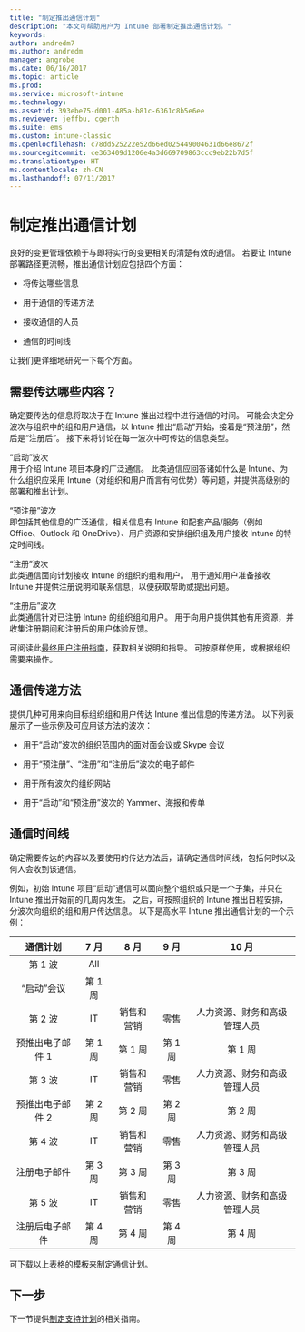 ```yaml
---
title: "制定推出通信计划"
description: "本文可帮助用户为 Intune 部署制定推出通信计划。"
keywords: 
author: andredm7
ms.author: andredm
manager: angrobe
ms.date: 06/16/2017
ms.topic: article
ms.prod: 
ms.service: microsoft-intune
ms.technology: 
ms.assetid: 393ebe75-d001-485a-b81c-6361c8b5e6ee
ms.reviewer: jeffbu, cgerth
ms.suite: ems
ms.custom: intune-classic
ms.openlocfilehash: c78dd525222e52d66ed025449004631d66e8672f
ms.sourcegitcommit: ce363409d1206e4a3d669709863ccc9eb22b7d5f
ms.translationtype: HT
ms.contentlocale: zh-CN
ms.lasthandoff: 07/11/2017
---
```

# <a name="develop-a-rollout-communication-plan"></a>制定推出通信计划

良好的变更管理依赖于与即将实行的变更相关的清楚有效的通信。 若要让 Intune 部署路径更流畅，推出通信计划应包括四个方面：

-   将传达哪些信息

-   用于通信的传递方法

-   接收通信的人员

-   通信的时间线

让我们更详细地研究一下每个方面。

## <a name="what-needs-to-be-communicated"></a>需要传达哪些内容？

确定要传达的信息将取决于在 Intune 推出过程中进行通信的时间。 可能会决定分波次与组织中的组和用户通信，以 Intune 推出“启动”开始，接着是“预注册”，然后是“注册后”。 接下来将讨论在每一波次中可传达的信息类型。

“启动”波次 <br/>用于介绍 Intune 项目本身的广泛通信。 此类通信应回答诸如什么是 Intune、为什么组织应采用 Intune（对组织和用户而言有何优势）等问题，并提供高级别的部署和推出计划。

“预注册”波次<br/> 即包括其他信息的广泛通信，相关信息有 Intune 和配套产品/服务（例如 Office、Outlook 和 OneDrive）、用户资源和安排组织组及用户接收 Intune 的特定时间线。

“注册”波次<br/> 此类通信面向计划接收 Intune 的组织的组和用户。 用于通知用户准备接收 Intune 并提供注册说明和联系信息，以便获取帮助或提出问题。

“注册后”波次<br/> 此类通信针对已注册 Intune 的组织组和用户。 用于向用户提供其他有用资源，并收集注册期间和注册后的用户体验反馈。

可阅读此[最终用户注册指南](https://gallery.technet.microsoft.com/Intune-End-User-Enrollment-3a0c9b0c?WT.mc_id=Blog_Intune_General_PCIT)，获取相关说明和指导。 可按原样使用，或根据组织需要来操作。

## <a name="communication-delivery-methods"></a>通信传递方法

提供几种可用来向目标组织组和用户传达 Intune 推出信息的传递方法。 以下列表展示了一些示例及可应用该方法的波次：

-   用于“启动”波次的组织范围内的面对面会议或 Skype 会议

-   用于“预注册”、“注册”和“注册后”波次的电子邮件

-   用于所有波次的组织网站

-   用于“启动”和“预注册”波次的 Yammer、海报和传单

## <a name="communications-timeline"></a>通信时间线

确定需要传达的内容以及要使用的传达方法后，请确定通信时间线，包括何时以及何人会收到该通信。

例如，初始 Intune 项目“启动”通信可以面向整个组织或只是一个子集，并只在 Intune 推出开始前的几周内发生。 之后，可按照组织的 Intune 推出日程安排，分波次向组织的组和用户传达信息。 以下是高水平 Intune 推出通信计划的一个示例：

  | **通信计划** | **7 月** | **8 月** | **9 月** | **10 月** |
|:---:|:---:|:---:|:---:|:---:|
| 第 1 波  | All |  |  |  |                                                         
| “启动”会议 | 第 1 周 |  |  |  |                                                         
| 第 2 波 | IT | 销售和营销 | 零售 | 人力资源、财务和高级管理人员 |
| 预推出电子邮件 1 | 第 1 周 | 第 1 周 | 第 1 周 | 第 1 周 |
| 第 3 波 | IT | 销售和营销 | 零售 | 人力资源、财务和高级管理人员 |
| 预推出电子邮件 2 | 第 2 周 | 第 2 周 | 第 2 周 | 第 2 周 |
| 第 4 波 | IT | 销售和营销 | 零售 | 人力资源、财务和高级管理人员 |
| 注册电子邮件 | 第 3 周 | 第 3 周 | 第 3 周 | 第 3 周 |
| 第 5 波 | IT | 销售和营销 | 零售 | 人力资源、财务和高级管理人员 |
| 注册后电子邮件 | 第 4 周 | 第 4 周 | 第 4 周 | 第 4 周 |

可[下载以上表格的模板](https://gallery.technet.microsoft.com/Intune-deployment-planning-fae156c2?redir=0)来制定通信计划。

## <a name="next-step"></a>下一步

下一节提供[制定支持计划](planning-guide-support-plan.md)的相关指南。
